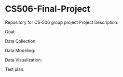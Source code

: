 # CS506-Final-Project
Repository for CS-506 group project
Project Description:

Goal:

Data Collection:

Data Modeling:

Data Visualization:

Test plan:
